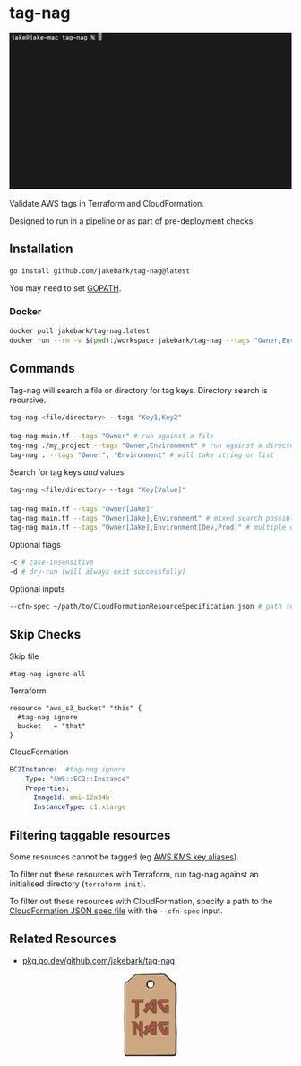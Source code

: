 # tag-nag

<img src="./img/demo.gif" width="650">

Validate AWS tags in Terraform and CloudFormation.  

Designed to run in a pipeline or as part of pre-deployment checks.  

## Installation
```bash
go install github.com/jakebark/tag-nag@latest
```
You may need to set [GOPATH](https://go.dev/wiki/SettingGOPATH).

### Docker
```bash
docker pull jakebark/tag-nag:latest
docker run --rm -v $(pwd):/workspace jakebark/tag-nag --tags "Owner,Environment" /workspace

```

## Commands

Tag-nag will search a file or directory for tag keys. Directory search is recursive.

```bash
tag-nag <file/directory> --tags "Key1,Key2"

tag-nag main.tf --tags "Owner" # run against a file
tag-nag ./my_project --tags "Owner,Environment" # run against a directory
tag-nag . --tags "Owner", "Environment" # will take string or list

```

Search for tag keys *and* values

```bash
tag-nag <file/directory> --tags "Key[Value]"

tag-nag main.tf --tags "Owner[Jake]" 
tag-nag main.tf --tags "Owner[Jake],Environment" # mixed search possible
tag-nag main.tf --tags "Owner[Jake],Environment[Dev,Prod]" # multiple options for tag values

```

Optional flags 
```bash
-c # case-insensitive 
-d # dry-run (will always exit successfully)
```

Optional inputs
```bash
--cfn-spec ~/path/to/CloudFormationResourceSpecification.json # path to Cfn spec file, filters taggable resources
```

## Skip Checks
Skip file
```hcl
#tag-nag ignore-all
```

Terraform
```hcl
resource "aws_s3_bucket" "this" {
  #tag-nag ignore
  bucket   = "that"
}
```

CloudFormation
```yaml
EC2Instance:  #tag-nag ignore
    Type: "AWS::EC2::Instance"
    Properties: 
      ImageId: ami-12a34b
      InstanceType: c1.xlarge   
```

## Filtering taggable resources

Some resources cannot be tagged (eg [AWS KMS key aliases](https://docs.aws.amazon.com/kms/latest/developerguide/kms-alias.html)). 

To filter out these resources with Terraform, run tag-nag against an initialised directory (`terraform init`).

To filter out these resources with CloudFormation, specify a path to the [CloudFormation JSON spec file](https://docs.aws.amazon.com/AWSCloudFormation/latest/UserGuide/cfn-resource-specification.html) with the `--cfn-spec` input. 

## Related Resources

- [pkg.go.dev/github.com/jakebark/tag-nag](https://pkg.go.dev/github.com/jakebark/tag-nag)

<div align="center">
<img alt="tag:nag" height="150" src="./img/tag.png" />
</div>
